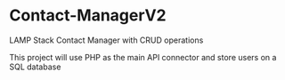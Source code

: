 # Contact-ManagerV2
LAMP Stack Contact Manager with CRUD operations

This project will use PHP as the main API connector and store users on a SQL database

